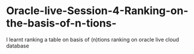 # Oracle-live-Session-4-Ranking-on-the-basis-of-n-tions-
I learnt ranking a table on basis of (n)tions ranking on oracle live cloud database

